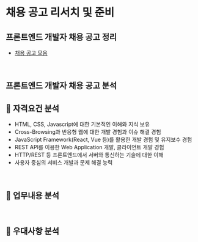# 채용 공고 리서치 및 준비

## 프론트엔드 개발자 채용 공고 정리

- [채용 공고 모음](Search.md)

<br />

## 프론트엔드 개발자 채용 공고 분석

## 🎯 자격요건 분석

- HTML, CSS, Javascript에 대한 기본적인 이해와 지식 보유
- Cross-Browsing과 반응형 웹에 대한 개발 경험과 이슈 해결 경험
- JavaScript Framework(React, Vue 등)를 활용한 개발 경험 및 유지보수 경험
- REST API를 이용한 Web Application 개발, 클라이언트 개발 경험
- HTTP/REST 등 프론트엔드에서 서버와 통신하는 기술에 대한 이해
- 사용자 중심의 서비스 개발과 문제 해결 능력

<br />

## 🎯 업무내용 분석

<br />

## 🎯 우대사항 분석
